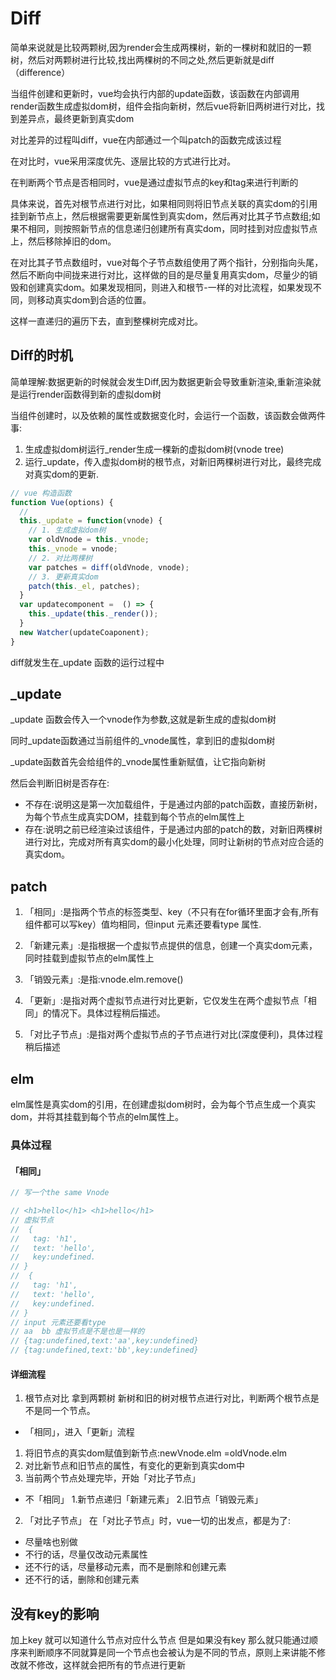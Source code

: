 # Diff

简单来说就是比较两颗树,因为render会生成两棵树，新的一棵树和就旧的一颗树，然后对两颗树进行比较,找出两棵树的不同之处,然后更新就是diff（difference）

当组件创建和更新时，vue均会执行内部的update函数，该函数在内部调用render函数生成虚拟dom树，组件会指向新树，然后vue将新旧两树进行对比，找到差异点，最终更新到真实dom

对比差异的过程叫diff，vue在内部通过一个叫patch的函数完成该过程

在对比时，vue采用深度优先、逐层比较的方式进行比对。

在判断两个节点是否相同时，vue是通过虚拟节点的key和tag来进行判断的

具体来说，首先对根节点进行对比，如果相同则将旧节点关联的真实dom的引用挂到新节点上，然后根据需要更新属性到真实dom，然后再对比其子节点数组;如果不相同，则按照新节点的信息递归创建所有真实dom，同时挂到对应虚拟节点上，然后移除掉旧的dom。

在对比其子节点数组时，vue对每个子节点数组使用了两个指针，分别指向头尾，然后不断向中间拢来进行对比，这样做的目的是尽量复用真实dom，尽量少的销毁和创建真实dom。如果发现相同，则进入和根节-一样的对比流程，如果发现不同，则移动真实dom到合适的位置。

这样一直递归的遍历下去，直到整棵树完成对比。

## Diff的时机

简单理解:数据更新的时候就会发生Diff,因为数据更新会导致重新渲染,重新渲染就是运行render函数得到新的虚拟dom树

当组件创建时，以及依赖的属性或数据变化时，会运行一个函数，该函数会做两件事:

1. 生成虚拟dom树运行_render生成一棵新的虚拟dom树(vnode tree)
2. 运行_update，传入虚拟dom树的根节点，对新旧两棵树进行对比，最终完成对真实dom的更新.

```javascript
// vue 构造函数
function Vue(options) {
  //
  this._update = function(vnode) {
    // 1. 生成虚拟dom树
    var oldVnode = this._vnode;
    this._vnode = vnode;
    // 2. 对比两棵树
    var patches = diff(oldVnode, vnode);
    // 3. 更新真实dom
    patch(this._el, patches);
  }
  var updatecomponent =  () => {
    this._update(this._render());
  }
  new Watcher(updateCoaponent);
}
```

diff就发生在_update 函数的运行过程中

## _update

 _update 函数会传入一个vnode作为参数,这就是新生成的虚拟dom树

同时_update函数通过当前组件的_vnode属性，拿到旧的虚拟dom树

_update函数首先会给组件的_vnode属性重新赋值，让它指向新树

然后会判断旧树是否存在:

* 不存在:说明这是第一次加载组件，于是通过内部的patch函数，直接历新树，为每个节点生成真实DOM，挂载到每个节点的elm属性上
* 存在:说明之前已经渲染过该组件，于是通过内部的patch的数，对新旧两棵树进行对比，完成对所有真实dom的最小化处理，同时让新树的节点对应合适的真实dom。

## patch

1. 「相同」:是指两个节点的标签类型、key（不只有在for循环里面才会有,所有组件都可以写key）值均相同，但input 元素还要看type 属性.

2. 「新建元素」:是指根据一个虚拟节点提供的信息，创建一个真实dom元素，同时挂载到虚拟节点的elm属性上

3. 「销毁元素」:是指:vnode.elm.remove()

4. 「更新」:是指对两个虚拟节点进行对比更新，它仅发生在两个虚拟节点「相同」的情况下。具体过程稍后描述。

5. 「对比子节点」:是指对两个虚拟节点的子节点进行对比(深度便利)，具体过程稍后描述

## elm

elm属性是真实dom的引用，在创建虚拟dom树时，会为每个节点生成一个真实dom，并将其挂载到每个节点的elm属性上。

### 具体过程

#### 「相同」

```javascript
// 写一个the same Vnode

// <h1>hello</h1> <h1>hello</h1>
// 虚拟节点
//  {
//   tag: 'h1',
//   text: 'hello',
//   key:undefined.
// }
//  {
//   tag: 'h1',
//   text: 'hello',
//   key:undefined.
// }
// input 元素还要看type
// aa  bb 虚拟节点是不是也是一样的
// {tag:undefined,text:'aa',key:undefined}
// {tag:undefined,text:'bb',key:undefined}
```

#### 详细流程

1. 根节点对比
拿到两颗树 新树和旧的树对根节点进行对比，判断两个根节点是不是同一个节点。

* 「相同」，进入「更新」流程

1. 将旧节点的真实dom赋值到新节点:newVnode.elm =oldVnode.elm
2. 对比新节点和旧节点的属性，有变化的更新到真实dom中
3. 当前两个节点处理完毕，开始「对比子节点」

* 不「相同」
1.新节点递归「新建元素」
2.旧节点「销毁元素」

2. 「对比子节点」
在「对比子节点」时，vue一切的出发点，都是为了:

* 尽量啥也别做
* 不行的话，尽量仅改动元素属性
* 还不行的话，尽量移动元素，而不是删除和创建元素
* 还不行的话，删除和创建元素

## 没有key的影响

加上key 就可以知道什么节点对应什么节点  但是如果没有key  那么就只能通过顺序来判断顺序不同就算是同一个节点也会被认为是不同的节点，原则上来讲能不修改就不修改，这样就会把所有的节点进行更新
